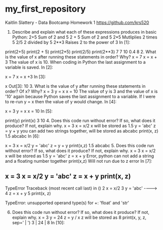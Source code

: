 # my_first_repository

Kaitlin Slattery - Data Bootcamp Homework 1
https://github.com/krs520
1. Describe and explain what each of these expressions produces in basic Python:
2+5
Sum of 2 and 5
2 + 5
Sum of 2 and 5
2*5
Mutliplies 2 times 5
2/5
2 divided by 5
2**3
Raises 2 to the power of 3
In [1]:

print(2+5)
print(2 + 5)
print(2*5)
print(2/5)
print(2**3)
7
7
10
0.4
8
2. What is the value of x after running these statements in order? Why?
x = 7
x = x + 3
The value of x is 10. When coding in Python the last assignment to a variable is saved.
In [2]:

x = 7 
x = x +3
In [3]:

x
Out[3]:
10
3. What is the value of y after running these statements in order? Of x? Why?
x = 3
y = x
x = 10
The value of y is 3 and the value of x is '10' again because Python saves the last assignment to a variable. If I were to re-run y = x then the value of y would change.
In [4]:

x = 3 
y = x 
x = 10 
In [5]:

print(y)
print(x)
3
10
4. Does this code run without error? If so, what does it produce? If not, explain why.
x = 3
x = x/2
x will be stored as 1.5
y = 'abc'
z = y + y
you can add two strings together, will be stored as abcabc
print(x, z)
1.5 abcabc
In [6]:

x = 3 
x = x/2
y = 'abc'
z = y + y 
print(x,z)
1.5 abcabc
5. Does this code run without error? If so, what does it produce? If not, explain why.
x = 3
x = x/2
x will be stored as 1.5
y = 'abc'
z = x + y
Error, python can not add a string and a floating number together
print(x,z)
Will not run due to z error
In [7]:

x = 3 
x = x/2
y = 'abc'
z = x + y 
print(x, z)
---------------------------------------------------------------------------
TypeError                                 Traceback (most recent call last)
<ipython-input-7-c66421ef3fa9> in <module>()
      2 x = x/2
      3 y = 'abc'
----> 4 z = x + y
      5 print(x, z)

TypeError: unsupported operand type(s) for +: 'float' and 'str'

6. Does this code run without error? If so, what does it produce? If not, explain why.
x = 3
y = 24
z = y / x
z will be stored as 8
print(x, y, z, sep=' | ')
3 | 24 | 8
In [10]:
